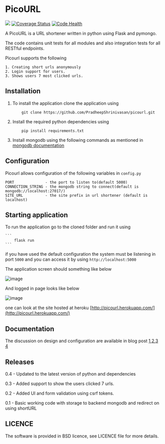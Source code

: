 # PicoURL
![](https://travis-ci.org/PradheepShrinivasan/picourl.svg?branch=master)
[![Coverage Status](https://coveralls.io/repos/PradheepShrinivasan/picourl/badge.svg?branch=master&service=github)](https://coveralls.io/github/PradheepShrinivasan/picourl?branch=master)
[![Code Health](https://landscape.io/github/PradheepShrinivasan/picourl/master/landscape.svg?style=flat)](https://landscape.io/github/PradheepShrinivasan/picourl/master)

A PicoURL is a URL shortener written in python using Flask and pymongo.

The code contains unit tests for all modules and also integration tests for all RESTful endpoints.

Picourl supports the following

    1. Creating short urls anonymously
    2. Login support for users.
    3. Shows users 7 most clicked urls.
    

## Installation

1. To install the application clone the application using 

    ```
        git clone https://github.com/PradheepShrinivasan/picourl.git
    ```
2. Install the required python dependencies using

    ```
        pip install requirements.txt
    ```
3. Install mongodb using the following commands as mentioned in [mongodb  documentation](https://docs.mongodb.org/manual/installation/)


## Configuration
Picourl allows configuration of the following variables in `config.py`
  ```
  PORT              - the port to listen to(default 5000)
  CONNECTION_STRING - the mongodb string to connect(default is mongodb://localhost:27017/)
  SITE_URL          - the site prefix in url shortener (default is localhost)
  ```
  
## Starting application

To run the application go to the cloned folder and run it using

    ```
        flask run
    ```
    
if you have used the default configuration the system must be listening in port `5000` and you can access it by using
    `http://localhost:5000`
    
The application screen should something like below 

![image](https://raw.githubusercontent.com/PradheepShrinivasan/picourl/images/picourl.jpg)

And logged in page looks like below 

![image](https://raw.githubusercontent.com/PradheepShrinivasan/picourl/images/picourl_logged_in.png)

one can look at the site hosted at heroku [http://picourl.herokuapp.com/](http://picourl.herokuapp.com/)
## Documentation
  The discussion on  design and  configuration are available in blog post [1](http://pradheepshrinivasan.github.io/mongodb/python/flask/pymongo/2015/12/03/UrlShortener_in_python_Part_1/),[2](http://pradheepshrinivasan.github.io/mongodb/python/flask/pymongo/2015/12/06/UrlShortener_in_python_Part_2/),[3](http://pradheepshrinivasan.github.io/mongodb/python/flask/pymongo/2015/12/06/UrlShortener_in_python_Part_3/) [4](http://pradheepshrinivasan.github.io/mongodb/python/flask/pymongo/2015/12/17/UrlShortener_in_python_Part_4/)

## Releases

0.4 - Updated to the latest version of python and dependencies

0.3 - Added support to show the users clicked 7 urls.

0.2 - Added UI and form validation using csrf tokens. 

0.1 - Basic working code with storage to backend mongodb and redirect on using shortURL


## LICENCE

The software is provided in BSD licence, see LICENCE file for more details.

